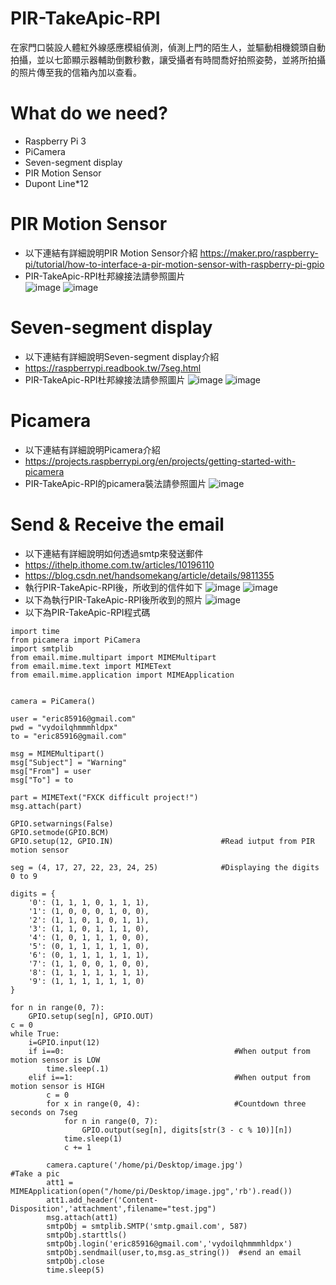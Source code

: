 # PIR-TakeApic-RPI
在家門口裝設人體紅外線感應模組偵測，偵測上門的陌生人，並驅動相機鏡頭自動拍攝，並以七節顯示器輔助倒數秒數，讓受攝者有時間喬好拍照姿勢，並將所拍攝的照片傳至我的信箱內加以查看。
# What do we need?
* Raspberry Pi 3
* PiCamera
* Seven-segment display
* PIR Motion Sensor
* Dupont Line*12
# PIR Motion Sensor
* 以下連結有詳細說明PIR Motion Sensor介紹
https://maker.pro/raspberry-pi/tutorial/how-to-interface-a-pir-motion-sensor-with-raspberry-pi-gpio
* PIR-TakeApic-RPI杜邦線接法請參照圖片  
![image](https://github.com/eric85916/PIR-TakeApic-RPI/blob/master/PIR1.jpg)
![image](https://github.com/eric85916/PIR-TakeApic-RPI/blob/master/PIR2.jpg)
# Seven-segment display
* 以下連結有詳細說明Seven-segment display介紹
* https://raspberrypi.readbook.tw/7seg.html
* PIR-TakeApic-RPI杜邦線接法請參照圖片
![image](https://github.com/eric85916/PIR-TakeApic-RPI/blob/master/7SEG1.jpg)
![image](https://github.com/eric85916/PIR-TakeApic-RPI/blob/master/7SEG2.jpg)
# Picamera
* 以下連結有詳細說明Picamera介紹
* https://projects.raspberrypi.org/en/projects/getting-started-with-picamera
* PIR-TakeApic-RPI的picamera裝法請參照圖片
![image](https://github.com/eric85916/PIR-TakeApic-RPI/blob/master/Picamera.jpg)
# Send & Receive the email
* 以下連結有詳細說明如何透過smtp來發送郵件
* https://ithelp.ithome.com.tw/articles/10196110
* https://blog.csdn.net/handsomekang/article/details/9811355
* 執行PIR-TakeApic-RPI後，所收到的信件如下
![image](https://github.com/eric85916/PIR-TakeApic-RPI/blob/master/ReceiveMail1.jpg)
![image](https://github.com/eric85916/PIR-TakeApic-RPI/blob/master/ReceiveMail2.jpg)
* 以下為執行PIR-TakeApic-RPI後所收到的照片
![image](https://github.com/eric85916/PIR-TakeApic-RPI/blob/master/ReceiveMail3.jpg)
* 以下為PIR-TakeApic-RPI程式碼
```import RPi.GPIO as GPIO
import time
from picamera import PiCamera
import smtplib
from email.mime.multipart import MIMEMultipart
from email.mime.text import MIMEText
from email.mime.application import MIMEApplication


camera = PiCamera()

user = "eric85916@gmail.com"                
pwd = "vydoilqhmmmhldpx"
to = "eric85916@gmail.com"

msg = MIMEMultipart()
msg["Subject"] = "Warning"
msg["From"] = user
msg["To"] = to

part = MIMEText("FXCK difficult project!")
msg.attach(part)

GPIO.setwarnings(False)
GPIO.setmode(GPIO.BCM)
GPIO.setup(12, GPIO.IN)                        #Read iutput from PIR motion sensor

seg = (4, 17, 27, 22, 23, 24, 25)              #Displaying the digits 0 to 9

digits = {
    '0': (1, 1, 1, 0, 1, 1, 1),
    '1': (1, 0, 0, 0, 1, 0, 0),
    '2': (1, 1, 0, 1, 0, 1, 1),
    '3': (1, 1, 0, 1, 1, 1, 0),
    '4': (1, 0, 1, 1, 1, 0, 0),
    '5': (0, 1, 1, 1, 1, 1, 0),
    '6': (0, 1, 1, 1, 1, 1, 1),
    '7': (1, 1, 0, 0, 1, 0, 0),
    '8': (1, 1, 1, 1, 1, 1, 1),
    '9': (1, 1, 1, 1, 1, 1, 0)
}

for n in range(0, 7):
    GPIO.setup(seg[n], GPIO.OUT)
c = 0 
while True:
    i=GPIO.input(12)
    if i==0:                                      #When output from motion sensor is LOW
        time.sleep(.1)
    elif i==1:                                    #When output from motion sensor is HIGH
        c = 0
        for x in range(0, 4):                     #Countdown three seconds on 7seg
            for n in range(0, 7):
                GPIO.output(seg[n], digits[str(3 - c % 10)][n])
            time.sleep(1)
            c += 1
        
        camera.capture('/home/pi/Desktop/image.jpg')                 #Take a pic
        att1 = MIMEApplication(open("/home/pi/Desktop/image.jpg",'rb').read())
        att1.add_header('Content-Disposition','attachment',filename="test.jpg")
        msg.attach(att1)
        smtpObj = smtplib.SMTP('smtp.gmail.com', 587)
        smtpObj.starttls()
        smtpObj.login('eric85916@gmail.com','vydoilqhmmmhldpx')
        smtpObj.sendmail(user,to,msg.as_string())  #send an email
        smtpObj.close
        time.sleep(5)
